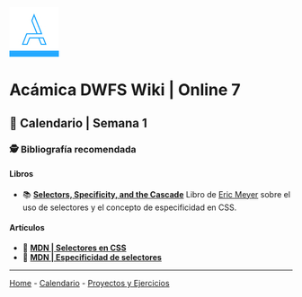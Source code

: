 <img src="/assets/acamica.jpg">

# Acámica DWFS Wiki | Online 7

## 📅 Calendario | Semana 1

<!-- ### Martes 13 de Marzo

El martes repasamos en clase 

### Jueves 15 de Marzo

... -->

<!-- ### 👩‍💻 Módulos y unidades relacionados -->

<!-- * [CSS: Layout y Grilla | Unidad 2 | Posicionamiento](https://www.acamica.com/clases/3993/css-layout-grilla/a-que-llamamos-layout) -->

### 🕵️ Bibliografía recomendada

<!-- #### Documentación técnica -->

<!-- * 📄&nbsp;<a href="https://developer.mozilla.org/es/docs/Web/CSS/box-sizing" target="_blank">CSS - box-sizing | MDN</a>-->

#### Libros

* 📚&nbsp;[**Selectors, Specificity, and the Cascade**](http://shop.oreilly.com/product/0636920027614.do)&nbsp;Libro de [Eric Meyer](https://meyerweb.com/) sobre el uso de selectores y el concepto de especificidad en CSS.

#### Artículos

* 🔖&nbsp;[**MDN | Selectores en CSS**](https://developer.mozilla.org/es/docs/Web/CSS/Selectores_CSS)
* 🔖&nbsp;[**MDN | Especificidad de selectores**](https://developer.mozilla.org/es/docs/Web/CSS/Especificidad)

<!-- #### Videos -->

<!-- * 📺&nbsp;[HTML y CSS Esencial #16 - Float y clear](https://www.youtube.com/watch?v=bqotYL2pZjM)-->

<!-- ### 🛠️ Enlaces útiles -->

----

[Home](/readme.md) - [Calendario](/semanas/calendario.md) - [Proyectos y Ejercicios](/proyectos-y-ejercicios.md)
